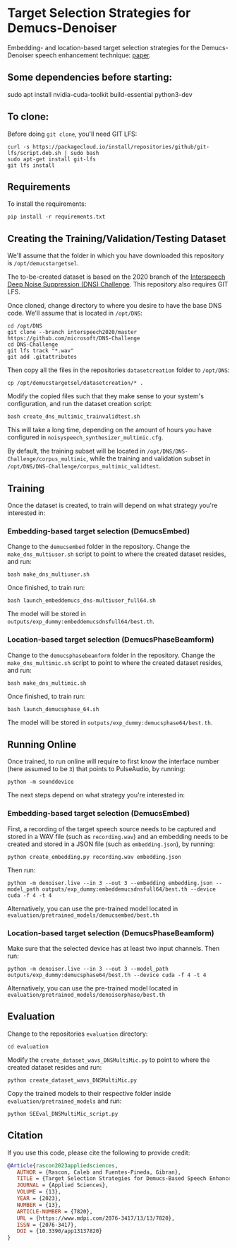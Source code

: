 # Target Selection Strategies for Demucs-Denoiser
Embedding- and location-based target selection strategies for the Demucs-Denoiser speech enhancement technique: [paper](https://www.mdpi.com/2076-3417/13/13/7820).

## Some dependencies before starting:

sudo apt install nvidia-cuda-toolkit build-essential python3-dev

## To clone:

Before doing `git clone`, you'll need GIT LFS:

    curl -s https://packagecloud.io/install/repositories/github/git-lfs/script.deb.sh | sudo bash
    sudo apt-get install git-lfs
    git lfs install

## Requirements

To install the requirements:

    pip install -r requirements.txt

## Creating the Training/Validation/Testing Dataset

We'll assume that the folder in which you have downloaded this repository is `/opt/demucstargetsel`.

The to-be-created dataset is based on the 2020 branch of the [Interspeech Deep Noise Suppression (DNS) Challenge](https://github.com/microsoft/DNS-Challenge). This repository also requires GIT LFS.

Once cloned, change directory to where you desire to have the base DNS code. We'll assume that is located in `/opt/DNS`:

    cd /opt/DNS
    git clone --branch interspeech2020/master https://github.com/microsoft/DNS-Challenge
    cd DNS-Challenge
    git lfs track "*.wav"
    git add .gitattributes

Then copy all the files in the repositories `datasetcreation` folder to `/opt/DNS`:

    cp /opt/demucstargetsel/datasetcreation/* .

Modify the copied files such that they make sense to your system's configuration, and run the dataset creation script:

    bash create_dns_multimic_trainvalidtest.sh

This will take a long time, depending on the amount of hours you have configured in `noisyspeech_synthesizer_multimic.cfg`.

By default, the training subset will be located in `/opt/DNS/DNS-Challenge/corpus_multimic`, while the training and validation subset in `/opt/DNS/DNS-Challenge/corpus_multimic_validtest`.

## Training

Once the dataset is created, to train will depend on what strategy you're interested in:

### Embedding-based target selection (DemucsEmbed)

Change to the `demucsembed` folder in the repository. Change the `make_dns_multiuser.sh` script to point to where the created dataset resides, and run:

    bash make_dns_multiuser.sh

Once finished, to train run:

    bash launch_embeddemucs_dns-multiuser_full64.sh

The model will be stored in `outputs/exp_dummy:embeddemucsdnsfull64/best.th`.

### Location-based target selection (DemucsPhaseBeamform)

Change to the `demucsphasebeamform` folder in the repository. Change the `make_dns_multimic.sh` script to point to where the created dataset resides, and run:

    bash make_dns_multimic.sh

Once finished, to train run:

    bash launch_demucsphase_64.sh

The model will be stored in `outputs/exp_dummy:demucsphase64/best.th`.

## Running Online

Once trained, to run online will require to first know the interface number (here assumed to be `3`) that points to PulseAudio, by running:

    python -m sounddevice

The next steps depend on what strategy you're interested in:

### Embedding-based target selection (DemucsEmbed)

First, a recording of the target speech source needs to be captured and stored in a WAV file (such as `recording.wav`) and an embedding needs to be created and stored in a JSON file (such as `embedding.json`), by running:

    python create_embedding.py recording.wav embedding.json

Then run:

    python -m denoiser.live --in 3 --out 3 --embedding embedding.json --model_path outputs/exp_dummy:embeddemucsdnsfull64/best.th --device cuda -f 4 -t 4

Alternatively, you can use the pre-trained model located in `evaluation/pretrained_models/demucsembed/best.th`

### Location-based target selection (DemucsPhaseBeamform)

Make sure that the selected device has at least two input channels. Then run:

    python -m denoiser.live --in 3 --out 3 --model_path outputs/exp_dummy:demucsphase64/best.th --device cuda -f 4 -t 4

Alternatively, you can use the pre-trained model located in `evaluation/pretrained_models/denoiserphase/best.th`


## Evaluation

Change to the repositories `evaluation` directory:

    cd evaluation

Modify the `create_dataset_wavs_DNSMultiMic.py` to point to where the created dataset resides and run:

    python create_dataset_wavs_DNSMultiMic.py

Copy the trained models to their respective folder inside `evaluation/pretrained_models` and run:

    python SEEval_DNSMultiMic_script.py

## Citation

If you use this code, please cite the following to provide credit:

```BibTex
@Article{rascon2023appliedsciences,
   AUTHOR = {Rascon, Caleb and Fuentes-Pineda, Gibran},
   TITLE = {Target Selection Strategies for Demucs-Based Speech Enhancement},
   JOURNAL = {Applied Sciences},
   VOLUME = {13},
   YEAR = {2023},
   NUMBER = {13},
   ARTICLE-NUMBER = {7820},
   URL = {https://www.mdpi.com/2076-3417/13/13/7820},
   ISSN = {2076-3417},
   DOI = {10.3390/app13137820}
}
```
